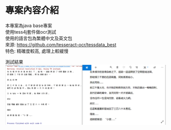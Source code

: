 # 專案內容介紹
本專案為java base專案  
使用tess4j套件做ocr測試  
使用的語言包為繁體中文及英文包  
來源: https://github.com/tesseract-ocr/tessdata_best  
特色: 精確度較高, 處理上較緩慢  

測試結果  
![image](https://github.com/iw5420/tess4j_test/blob/master/src/main/resources/result/result2.PNG)

